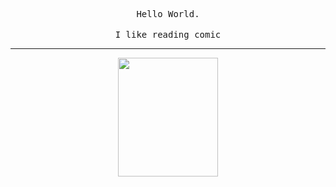 <p align="center">
  <samp>Hello World.</samp>
  <br>
  <br>
  <samp>I like reading comic</samp>
</p>

---

<p align="center">
  <img height="190" width="160" src="https://github-readme-stats.vercel.app/api?username=frrrrrits&count_private=true&include_all_commits=true" />
</p>
